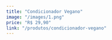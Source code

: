 ```yaml
---
title: "Condicionador Vegano"
image: "/images/1.png"
price: "R$ 29,90"
link: "/produtos/condicionador-vegano"
---
```

